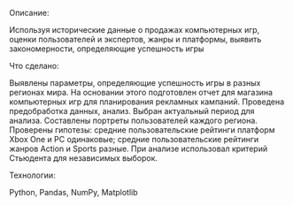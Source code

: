 Описание:

Используя исторические данные о продажах компьютерных игр, оценки пользователей и экспертов,
жанры и платформы, выявить закономерности, определяющие успешность игры 

Что сделано:

Выявлены параметры, определяющие успешность игры в разных регионах мира. На
основании этого подготовлен отчет для магазина компьютерных игр для планирования
рекламных кампаний. Проведена предобработка данных, анализ. Выбран актуальный
период для анализа. Составлены портреты пользователей каждого региона. Проверены
гипотезы: средние пользовательские рейтинги платформ Xbox One и PC одинаковые;
средние пользовательские рейтинги жанров Action и Sports разные. При анализе использовал критерий Стьюдента для независимых выборок.

Технологии:

Python, Pandas, NumPy, Matplotlib

